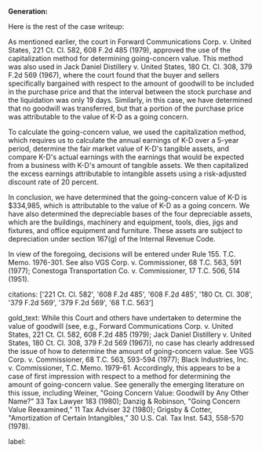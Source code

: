 **Generation:**

 Here is the rest of the case writeup:

As mentioned earlier, the court in Forward Communications Corp. v. United States, 221 Ct. Cl. 582, 608 F.2d 485 (1979), approved the use of the capitalization method for determining going-concern value. This method was also used in Jack Daniel Distillery v. United States, 180 Ct. Cl. 308, 379 F.2d 569 (1967), where the court found that the buyer and sellers specifically bargained with respect to the amount of goodwill to be included in the purchase price and that the interval between the stock purchase and the liquidation was only 19 days. Similarly, in this case, we have determined that no goodwill was transferred, but that a portion of the purchase price was attributable to the value of K-D as a going concern.

To calculate the going-concern value, we used the capitalization method, which requires us to calculate the annual earnings of K-D over a 5-year period, determine the fair market value of K-D's tangible assets, and compare K-D's actual earnings with the earnings that would be expected from a business with K-D's amount of tangible assets. We then capitalized the excess earnings attributable to intangible assets using a risk-adjusted discount rate of 20 percent.

In conclusion, we have determined that the going-concern value of K-D is $334,985, which is attributable to the value of K-D as a going concern. We have also determined the depreciable bases of the four depreciable assets, which are the buildings, machinery and equipment, tools, dies, jigs and fixtures, and office equipment and furniture. These assets are subject to depreciation under section 167(g) of the Internal Revenue Code.

In view of the foregoing, decisions will be entered under Rule 155. T.C. Memo. 1976-301. See also VGS Corp. v. Commissioner, 68 T.C. 563, 591 (1977); Conestoga Transportation Co. v. Commissioner, 17 T.C. 506, 514 (1951).

citations: ['221 Ct. Cl. 582', '608 F.2d 485', '608 F.2d 485', '180 Ct. Cl. 308', '379 F.2d 569', '379 F.2d 569', '68 T.C. 563']

gold_text: While this Court and others have undertaken to determine the value of goodwill (see, e.g., Forward Communications Corp. v. United States, 221 Ct. Cl. 582, 608 F.2d 485 (1979); Jack Daniel Distillery v. United States, 180 Ct. Cl. 308, 379 F.2d 569 (1967)), no case has clearly addressed the issue of how to determine the amount of going-concern value. See VGS Corp. v. Commissioner, 68 T.C. 563, 593-594 (1977); Black Industries, Inc. v. Commissioner, T.C. Memo. 1979-61. Accordingly, this appears to be a case of first impression with respect to a method for determining the amount of going-concern value. See generally the emerging literature on this issue, including Weiner, "Going Concern Value: Goodwill by Any Other Name?” 33 Tax Lawyer 183 (1980); Danzig & Robinson, "Going Concern Value Reexamined,” 11 Tax Adviser 32 (1980); Grigsby & Cotter, "Amortization of Certain Intangibles,” 30 U.S. Cal. Tax Inst. 543, 558-570 (1978).

label: 